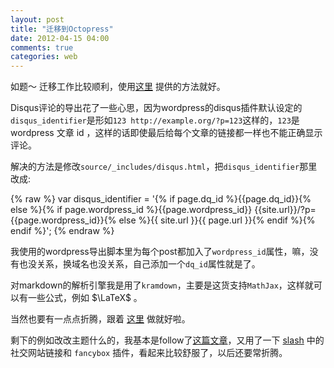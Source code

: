 ```yaml
---
layout: post
title: "迁移到Octopress"
date: 2012-04-15 04:00
comments: true
categories: web
---
```


如题～  迁移工作比较顺利，使用[这里](http://blog.fangjian.me/posts/2011/12/18/migrate-wordpress-to-octopress/) 提供的方法就好。

Disqus评论的导出花了一些心思，因为wordpress的disqus插件默认设定的`disqus_identifier`是形如`123 http://example.org/?p=123`这样的，`123`是 wordpress 文章 id ，这样的话即使最后给每个文章的链接都一样也不能正确显示评论。

解决的方法是修改`source/_includes/disqus.html`，把`disqus_identifier`那里改成:

{% raw %}
    var disqus_identifier = '{% if page.dq_id %}{{page.dq_id}}{% else %}{% if page.wordpress_id %}{{page.wordpress_id}} {{site.url}}/?p={{page.wordpress_id}}{% else %}{{ site.url }}{{ page.url }}{% endif %}{% endif %}';
{% endraw %}

我使用的wordpress导出脚本里为每个post都加入了`wordpress_id`属性，嘛，没有也没关系，换域名也没关系，自己添加一个`dq_id`属性就是了。

对markdown的解析引擎我是用了`kramdown`，主要是这货支持`MathJax`，这样就可以有一些公式，例如 $\LaTeX$ 。

当然也要有一点点折腾，跟着 [这里](http://chen.yanping.me/cn/blog/2012/03/10/octopress-with-latex/) 做就好啦。

剩下的例如改改主题什么的，我基本是follow了[这篇文章](http://melandri.net/2012/02/14/octopress-theme-customization/)，又用了一下 [slash](http://zespia.tw/Octopress-Theme-Slash/) 中的社交网站链接和 `fancybox` 插件，看起来比较舒服了，以后还要常折腾。
